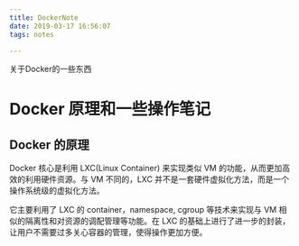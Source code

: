 ```yaml
---
title: DockerNote
date: 2019-03-17 16:56:07
tags: notes

---
```


关于Docker的一些东西

<!--more-->

# Docker 原理和一些操作笔记 

## Docker 的原理

Docker 核心是利用 LXC(Linux Container) 来实现类似 VM 的功能，从而更加高效的利用硬件资源。与 VM 不同的，LXC 并不是一套硬件虚拟化方法，而是一个操作系统级的虚拟化方法。

它主要利用了 LXC 的 container，namespace, cgroup 等技术来实现与 VM 相似的隔离性和对资源的调配管理等功能。在 LXC 的基础上进行了进一步的封装，让用户不需要过多关心容器的管理，使得操作更加方便。


